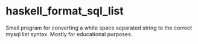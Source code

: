 # haskell_format_sql_list
Small program for converting a white space separated string to the correct mysql list syntax. Mostly for educational purposes.
